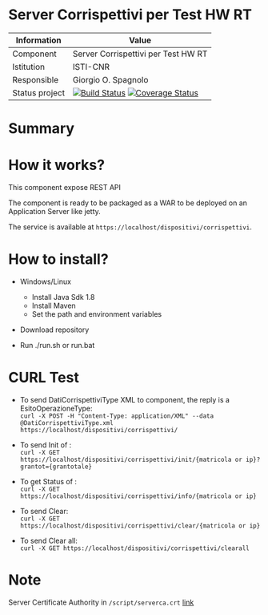Server Corrispettivi per Test HW RT
==================




Information   | Value
------------- | --------
Component     | Server Corrispettivi per Test HW RT
Istitution    | ISTI-CNR
Responsible   | Giorgio O. Spagnolo <spagnolo at isti.cnr.it>
Status project| [![Build Status](https://travis-ci.org/imatesiu/TestHWCorrispettivi.svg?branch=v2.4.1)](https://github.com/imatesiu/TestHWCorrispettivi/) [![Coverage Status](https://coveralls.io/repos/github/imatesiu/TestHWCorrispettivi/badge.svg)](https://coveralls.io/github/imatesiu/TestHWCorrispettivi)




# Summary


# How it works?

This component expose REST API

The component is ready to be packaged as a WAR to be deployed on an Application Server like jetty.

The service is available at `https://localhost/dispositivi/corrispettivi`.

# How to install?

  * Windows/Linux
    * Install Java Sdk 1.8 
    * Install Maven 
    * Set the path and environment variables 
  
  * Download repository
  * Run ./run.sh or run.bat

# CURL Test
 * To send DatiCorrispettiviType XML to component, the reply is a EsitoOperazioneType:  
`curl -X POST -H "Content-Type: application/XML" --data @DatiCorrispettiviType.xml https://localhost/dispositivi/corrispettivi/`

* To send Init of :  
`curl -X GET https://localhost/dispositivi/corrispettivi/init/{matricola or ip}?grantot={grantotale}`

* To get Status of :  
`curl -X GET https://localhost/dispositivi/corrispettivi/info/{matricola or ip}`

* To send Clear:  
`curl -X GET https://localhost/dispositivi/corrispettivi/clear/{matricola or ip}`

* To send Clear all:  
`curl -X GET https://localhost/dispositivi/corrispettivi/clearall`


# Note
Server Certificate Authority in `/script/serverca.crt` [link](https://raw.githubusercontent.com/imatesiu/TestHWCorrispettivi/v2.4.1/script/serverca.crt)
